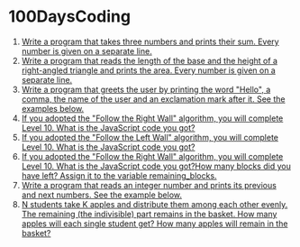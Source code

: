 # 100DaysCoding
1. [Write a program that takes three numbers and prints their sum. Every number is given on a separate line.](Day001.md)
2. [Write a program that reads the length of the base and the height of a right-angled triangle and prints the area. Every number is given on a separate line.](Day002.md)
3. [Write a program that greets the user by printing the word "Hello", a comma, the name of the user and an exclamation mark after it. See the examples below.](Day003.md)
4. [If you adopted the "Follow the Right Wall" algorithm, you will complete Level 10. 
What is the JavaScript code you got? ](Day004.md)
5. [If you adopted the "Follow the Left Wall" algorithm, you will complete Level 10. 
What is the JavaScript code you got?](Day005.md)
6. [If you adopted the "Follow the Right Wall" algorithm, you will complete Level 10. 
What is the JavaScript code you got?How many blocks did you have left? 
Assign it to the variable remaining_blocks.](Day006.md)
7. [Write a program that reads an integer number and prints its previous and next numbers. See the example below.](Day007.md)
8. [N students take K apples and distribute them among each other evenly. The remaining (the indivisible) part remains in the basket. How many apples will each single student get? How many apples will remain in the basket?](Day008.md)

